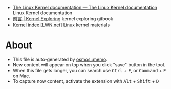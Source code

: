 - [The Linux Kernel documentation — The Linux Kernel  documentation](https://www.kernel.org/doc/html/next/index.html) Linux Kernel documentation
- [前言 | Kernel Exploring](https://richardweiyang-2.gitbook.io/kernel-exploring/) kernel exploring gitbook
- [Kernel index [LWN.net]](https://lwn.net/Kernel/Index/#Development_model-Patterns) Linux kernel materials

# About

- This file is auto-generated by [osmos::memo](https://github.com/osmoscraft/osmosmemo).
- New content will appear on top when you click "save" button in the tool.
- When this file gets longer, you can search use <kbd>Ctrl</kbd> + <kbd>F</kbd>, or <kbd>Command</kbd> + <kbd>F</kbd> on Mac.
- To capture now content, activate the extension with <kbd>Alt</kbd> + <kbd>Shift</kbd> + <kbd>D</kbd>
